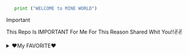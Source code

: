 ```Python

   print ("WELCOME to MINE WORLD")

```

> [!IMPORTANT]
> This Repo Is IMPORTANT For Me For This Reason Shared Whit You!!✌✌


<details>

<summary>❤My FAVORITE❤</summary>

## THE THINGS YOU SEE IN THIS REPO

📚 [BOOK]()

🎹 [MUSIC]()

🎧 [PODCAST]()

🎬 [MOVIE]()



</details>
